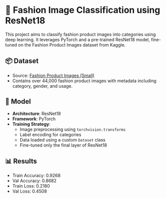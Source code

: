 # 👗 Fashion Image Classification using ResNet18

This project aims to classify fashion product images into categories using deep learning. It leverages PyTorch and a pre-trained ResNet18 model, fine-tuned on the Fashion Product Images dataset from Kaggle.

## 📦 Dataset

- Source: [Fashion Product Images (Small)](https://www.kaggle.com/datasets/paramaggarwal/fashion-product-images-dataset)
- Contains over 44,000 fashion product images with metadata including category, gender, and usage.

## 🧠 Model

- **Architecture**: ResNet18
- **Framework**: PyTorch
- **Training Strategy**:
  - Image preprocessing using `torchvision.transforms`
  - Label encoding for categories
  - Data loaded using a custom `Dataset` class
  - Fine-tuned only the final layer of ResNet18

## 📊 Results

- Train Accuracy: 0.9268
- Val Accuracy: 0.8682
- Train Loss: 0.2180
- Val Loss: 0.4508

